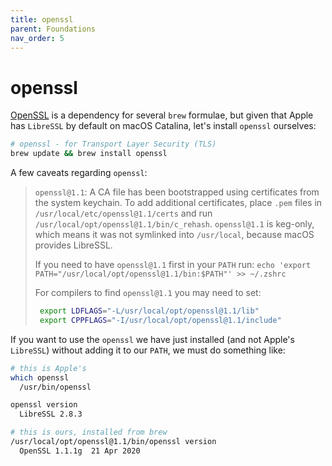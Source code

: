 ```yaml
---
title: openssl
parent: Foundations
nav_order: 5
---
```


# openssl

[OpenSSL](https://www.openssl.org) is a dependency for several `brew` formulae, but given that Apple has `LibreSSL` by default on macOS Catalina, let's install `openssl` ourselves:

```sh
# openssl - for Transport Layer Security (TLS)
brew update && brew install openssl
```

A few caveats regarding `openssl`:

> `openssl@1.1`: A CA file has been bootstrapped using certificates from the system keychain. To add additional certificates, place `.pem` files in `/usr/local/etc/openssl@1.1/certs` and run
`/usr/local/opt/openssl@1.1/bin/c_rehash`. `openssl@1.1` is keg-only, which means it was not symlinked into `/usr/local`, because macOS provides LibreSSL.
> 
> If you need to have `openssl@1.1` first in your `PATH` run: `echo 'export PATH="/usr/local/opt/openssl@1.1/bin:$PATH"' >> ~/.zshrc`
> 
> For compilers to find `openssl@1.1` you may need to set:
> ```zsh
>  export LDFLAGS="-L/usr/local/opt/openssl@1.1/lib"
>  export CPPFLAGS="-I/usr/local/opt/openssl@1.1/include"
> ```

If you want to use the `openssl` we have just installed (and not Apple's `LibreSSL`) without adding it to our `PATH`, we must do something like:

```sh
# this is Apple's
which openssl
  /usr/bin/openssl

openssl version
  LibreSSL 2.8.3

# this is ours, installed from brew
/usr/local/opt/openssl@1.1/bin/openssl version
  OpenSSL 1.1.1g  21 Apr 2020
```